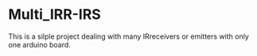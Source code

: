 # Multi_IRR-IRS
This is a silple project dealing with many IRreceivers or emitters with only one arduino board.
